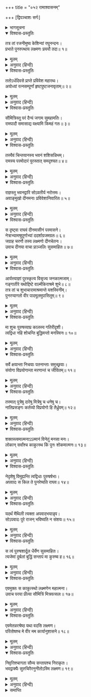 +++
title = "०५२ रामाश्वासनम्"

+++
[द्विपञ्चाशः सर्गः]



<details><summary>भागसूचना</summary>

52. अयोध्याके राजभवनमें पहुँचकर लक्ष्मणका दुःखी श्रीरामसे मिलना और उन्हें सान्त्वना देना
</details>

<details open><summary>विश्वास-प्रस्तुतिः</summary>

तत्र तां रजनीमुष्य केशिन्यां रघुनन्दनः।  
प्रभाते पुनरुत्थाय लक्ष्मणः प्रययौ तदा॥ १॥
</details>

<details><summary>मूलम्</summary>

तत्र तां रजनीमुष्य केशिन्यां रघुनन्दनः।  
प्रभाते पुनरुत्थाय लक्ष्मणः प्रययौ तदा॥ १॥
</details>

<details><summary>अनुवाद (हिन्दी)</summary>

केशिनीके तटपर वह रात बिताकर रघुनन्दन लक्ष्मण प्रातःकाल उठे और फिर वहाँसे आगे बढ़े॥ १॥
</details>

<details open><summary>विश्वास-प्रस्तुतिः</summary>

ततोऽर्धदिवसे प्राप्ते प्रविवेश महारथः।  
अयोध्यां रत्नसम्पूर्णां हृष्टपुष्टजनावृताम्॥ २॥
</details>

<details><summary>मूलम्</summary>

ततोऽर्धदिवसे प्राप्ते प्रविवेश महारथः।  
अयोध्यां रत्नसम्पूर्णां हृष्टपुष्टजनावृताम्॥ २॥
</details>

<details><summary>अनुवाद (हिन्दी)</summary>

दोपहर होते-होते उनके उस विशाल रथने रत्न-धनसे सम्पन्न तथा हृष्ट-पुष्ट मनुष्योंसे भरी हुई अयोध्यापुरीमें प्रवेश किया॥ २॥
</details>

<details open><summary>विश्वास-प्रस्तुतिः</summary>

सौमित्रिस्तु परं दैन्यं जगाम सुमहामतिः।  
रामपादौ समासाद्य वक्ष्यामि किमहं गतः॥ ३॥
</details>

<details><summary>मूलम्</summary>

सौमित्रिस्तु परं दैन्यं जगाम सुमहामतिः।  
रामपादौ समासाद्य वक्ष्यामि किमहं गतः॥ ३॥
</details>

<details><summary>अनुवाद (हिन्दी)</summary>

वहाँ पहुँचकर परम बुद्धिमान् सुमित्राकुमारको बड़ा दुःख हुआ। वे सोचने लगे—‘मैं श्रीरामचन्द्रजीके चरणोंके समीप जाकर क्या कहूँगा?’॥ ३॥
</details>

<details open><summary>विश्वास-प्रस्तुतिः</summary>

तस्यैवं चिन्तयानस्य भवनं शशिसन्निभम्।  
रामस्य परमोदारं पुरस्तात् समदृश्यत॥ ४॥
</details>

<details><summary>मूलम्</summary>

तस्यैवं चिन्तयानस्य भवनं शशिसन्निभम्।  
रामस्य परमोदारं पुरस्तात् समदृश्यत॥ ४॥
</details>

<details><summary>अनुवाद (हिन्दी)</summary>

वे इस प्रकार सोच-विचार कर ही रहे थे कि चन्द्रमाके समान उज्ज्वल श्रीरामका विशाल राजभवन सामने दिखायी दिया॥ ४॥
</details>

<details open><summary>विश्वास-प्रस्तुतिः</summary>

राज्ञस्तु भवनद्वारि सोऽवतीर्य नरोत्तमः।  
अवाङ्मुखो दीनमनाः प्रविवेशानिवारितः॥ ५॥
</details>

<details><summary>मूलम्</summary>

राज्ञस्तु भवनद्वारि सोऽवतीर्य नरोत्तमः।  
अवाङ्मुखो दीनमनाः प्रविवेशानिवारितः॥ ५॥
</details>

<details><summary>अनुवाद (हिन्दी)</summary>

राजमहलके द्वारपर रथसे उतरकर वे नरश्रेष्ठ लक्ष्मण नीचे मुख किये दुःखी मनसे बेरोक-टोक भीतर चले गये॥ ५॥
</details>

<details open><summary>विश्वास-प्रस्तुतिः</summary>

स दृष्ट्वा राघवं दीनमासीनं परमासने।  
नेत्राभ्यामश्रुपूर्णाभ्यां ददर्शाग्रजमग्रतः॥ ६॥  
जग्राह चरणौ तस्य लक्ष्मणो दीनचेतनः।  
उवाच दीनया वाचा प्राञ्जलिः सुसमाहितः॥ ७॥
</details>

<details><summary>मूलम्</summary>

स दृष्ट्वा राघवं दीनमासीनं परमासने।  
नेत्राभ्यामश्रुपूर्णाभ्यां ददर्शाग्रजमग्रतः॥ ६॥  
जग्राह चरणौ तस्य लक्ष्मणो दीनचेतनः।  
उवाच दीनया वाचा प्राञ्जलिः सुसमाहितः॥ ७॥
</details>

<details><summary>अनुवाद (हिन्दी)</summary>

उन्होंने देखा श्रीरघुनाथजी दुःखी होकर एक सिंहासनपर बैठे हैं और उनके दोनों नेत्र आँसुओंसे भरे हैं। इस अवस्थामें बड़े भाईको सामने देख दुःखी मनसे लक्ष्मणने उनके दोनों पैर पकड़ लिये और हाथ जोड़ चित्तको एकाग्र करके वे दीन वाणीमें बोले—॥ ६-७॥
</details>

<details open><summary>विश्वास-प्रस्तुतिः</summary>

आर्यस्याज्ञां पुरस्कृत्य विसृज्य जनकात्मजाम्।  
गङ्गातीरे यथोद्दिष्टे वाल्मीकेराश्रमे शुभे॥ ८॥  
तत्र तां च शुभाचारामाश्रमान्ते यशस्विनीम्।  
पुनरप्यागतो वीर पादमूलमुपासितुम्॥ ९॥
</details>

<details><summary>मूलम्</summary>

आर्यस्याज्ञां पुरस्कृत्य विसृज्य जनकात्मजाम्।  
गङ्गातीरे यथोद्दिष्टे वाल्मीकेराश्रमे शुभे॥ ८॥  
तत्र तां च शुभाचारामाश्रमान्ते यशस्विनीम्।  
पुनरप्यागतो वीर पादमूलमुपासितुम्॥ ९॥
</details>

<details><summary>अनुवाद (हिन्दी)</summary>

‘वीर महाराजकी आज्ञा शिरोधार्य करके मैं उन शुभ आचारवाली, यशस्विनी जनककिशोरी सीताको गङ्गातटपर वाल्मीकिके शुभ आश्रमके समीप निर्दिष्ट स्थानमें छोड़कर पुनः आपके श्रीचरणोंकी सेवाके लिये यहाँ लौट आया हूँ॥ ८-९॥
</details>

<details open><summary>विश्वास-प्रस्तुतिः</summary>

मा शुचः पुरुषव्याघ्र कालस्य गतिरीदृशी।  
त्वद्विधा नहि शोचन्ति बुद्धिमन्तो मनस्विनः॥ १०॥
</details>

<details><summary>मूलम्</summary>

मा शुचः पुरुषव्याघ्र कालस्य गतिरीदृशी।  
त्वद्विधा नहि शोचन्ति बुद्धिमन्तो मनस्विनः॥ १०॥
</details>

<details><summary>अनुवाद (हिन्दी)</summary>

‘पुरुषसिंह! आप शोक न करें। कालकी ऐसी ही गति है। आप-जैसे बुद्धिमान् और मनस्वी मनुष्य शोक नहीं करते हैं॥ १०॥
</details>

<details open><summary>विश्वास-प्रस्तुतिः</summary>

सर्वे क्षयान्ता निचयाः पतनान्ताः समुच्छ्रयाः।  
संयोगा विप्रयोगान्ता मरणान्तं च जीवितम्॥ ११॥
</details>

<details><summary>मूलम्</summary>

सर्वे क्षयान्ता निचयाः पतनान्ताः समुच्छ्रयाः।  
संयोगा विप्रयोगान्ता मरणान्तं च जीवितम्॥ ११॥
</details>

<details><summary>अनुवाद (हिन्दी)</summary>

‘संसारमें जितने संचय हैं, उन सबका अन्त विनाश है, उत्थानका अन्त पतन है, संयोगका अन्त वियोग है और जीवनका अन्त मरण है॥ ११॥
</details>

<details open><summary>विश्वास-प्रस्तुतिः</summary>

तस्मात् पुत्रेषु दारेषु मित्रेषु च धनेषु च।  
नातिप्रसङ्गः कर्तव्यो विप्रयोगो हि तैर्ध्रुवम्॥ १२॥
</details>

<details><summary>मूलम्</summary>

तस्मात् पुत्रेषु दारेषु मित्रेषु च धनेषु च।  
नातिप्रसङ्गः कर्तव्यो विप्रयोगो हि तैर्ध्रुवम्॥ १२॥
</details>

<details><summary>अनुवाद (हिन्दी)</summary>

‘अतः स्त्री, पुत्र, मित्र और धनमें विशेष आसक्ति नहीं करनी चहिये; क्योंकि उनसे वियोग होना निश्चित है॥ १२॥
</details>

<details open><summary>विश्वास-प्रस्तुतिः</summary>

शक्तस्त्वमात्मनाऽऽत्मानं विनेतुं मनसा मनः।  
लोकान् सर्वांश्च काकुत्स्थ किं पुनः शोकमात्मनः॥ १३॥
</details>

<details><summary>मूलम्</summary>

शक्तस्त्वमात्मनाऽऽत्मानं विनेतुं मनसा मनः।  
लोकान् सर्वांश्च काकुत्स्थ किं पुनः शोकमात्मनः॥ १३॥
</details>

<details><summary>अनुवाद (हिन्दी)</summary>

‘ककुत्स्थकुलभूषण! आप आत्मासे आत्माको, मनसे मनको तथा सम्पूर्ण लोकोंको भी संयत रखनेमें समर्थ हैं; फिर अपने शोकको काबूमें रखना आपके लिये कौन बड़ी बात है?॥ १३॥
</details>

<details open><summary>विश्वास-प्रस्तुतिः</summary>

नेदृशेषु विमुह्यन्ति त्वद्विधाः पुरुषर्षभाः।  
अपवादः स किल ते पुनरेष्यति राघव॥ १४॥
</details>

<details><summary>मूलम्</summary>

नेदृशेषु विमुह्यन्ति त्वद्विधाः पुरुषर्षभाः।  
अपवादः स किल ते पुनरेष्यति राघव॥ १४॥
</details>

<details><summary>अनुवाद (हिन्दी)</summary>

‘आप-जैसे श्रेष्ठ पुरुष इस तरहके प्रसङ्ग आनेपर मोहित नहीं होते। रघुनन्दन! यदि आप दुःखी रहेंगे तो वह अपवाद आपके ऊपर फिर आ जायगा॥ १४॥
</details>

<details open><summary>विश्वास-प्रस्तुतिः</summary>

यदर्थं मैथिली त्यक्ता अपवादभयान्नृप।  
सोऽपवादः पुरे राजन् भविष्यति न संशयः॥ १५॥
</details>

<details><summary>मूलम्</summary>

यदर्थं मैथिली त्यक्ता अपवादभयान्नृप।  
सोऽपवादः पुरे राजन् भविष्यति न संशयः॥ १५॥
</details>

<details><summary>अनुवाद (हिन्दी)</summary>

‘नरेश्वर! जिस अपवादके भयसे आपने मिथिलेशकुमारीका त्याग किया है, निःसंदेह वह अपवाद इस नगरमें फिर होने लगेगा (लोग कहेंगे कि दूसरेके घरमें रही हुई स्त्रीका त्याग करके ये रात-दिन उसीकी चिन्तासे दुःखी रहते हैं)॥ १५॥
</details>

<details open><summary>विश्वास-प्रस्तुतिः</summary>

स त्वं पुरुषशार्दूल धैर्येण सुसमाहितः।  
त्यजेमां दुर्बलां बुद्धिं सन्तापं मा कुरुष्व ह॥ १६॥
</details>

<details><summary>मूलम्</summary>

स त्वं पुरुषशार्दूल धैर्येण सुसमाहितः।  
त्यजेमां दुर्बलां बुद्धिं सन्तापं मा कुरुष्व ह॥ १६॥
</details>

<details><summary>अनुवाद (हिन्दी)</summary>

‘अतः पुरुषसिंह! आप धैर्यसे चित्तको एकाग्र करके इस दुर्बल शोक-बुद्धिका त्याग करें—संतप्त न हों’॥ १६॥
</details>

<details open><summary>विश्वास-प्रस्तुतिः</summary>

एवमुक्तः स काकुत्स्थो लक्ष्मणेन महात्मना।  
उवाच परया प्रीत्या सौमित्रिं मित्रवत्सलः॥ १७॥
</details>

<details><summary>मूलम्</summary>

एवमुक्तः स काकुत्स्थो लक्ष्मणेन महात्मना।  
उवाच परया प्रीत्या सौमित्रिं मित्रवत्सलः॥ १७॥
</details>

<details><summary>अनुवाद (हिन्दी)</summary>

महात्मा लक्ष्मणके इस प्रकार कहनेपर मित्रवत्सल श्रीरघुनाथजीने बड़ी प्रसन्नताके साथ उन सुमित्राकुमारसे कहा—॥ १७॥
</details>

<details open><summary>विश्वास-प्रस्तुतिः</summary>

एवमेतन्नरश्रेष्ठ यथा वदसि लक्ष्मण।  
परितोषश्च मे वीर मम कार्यानुशासने॥ १८॥
</details>

<details><summary>मूलम्</summary>

एवमेतन्नरश्रेष्ठ यथा वदसि लक्ष्मण।  
परितोषश्च मे वीर मम कार्यानुशासने॥ १८॥
</details>

<details><summary>अनुवाद (हिन्दी)</summary>

‘नरश्रेष्ठ वीर लक्ष्मण! तुम जैसा कहते हो, ठीक ऐसी ही बात है। तुमने मेरे आदेशका पालन किया, इससे मुझे बड़ा संतोष है॥ १८॥
</details>

<details open><summary>विश्वास-प्रस्तुतिः</summary>

निवृत्तिश्चागता सौम्य सन्तापश्च निराकृतः।  
भवद्वाक्यैः सुरुचिरैरनुनीतोऽस्मि लक्ष्मण॥ १९॥
</details>

<details><summary>मूलम्</summary>

निवृत्तिश्चागता सौम्य सन्तापश्च निराकृतः।  
भवद्वाक्यैः सुरुचिरैरनुनीतोऽस्मि लक्ष्मण॥ १९॥
</details>

<details><summary>अनुवाद (हिन्दी)</summary>

‘सौम्य लक्ष्मण! अब मैं दुःखसे निवृत्त हो गया। संतापको मैंने हृदयसे निकाल दिया और तुम्हारे सुन्दर वचनोंसे मुझे बड़ी शान्ति मिली है’॥ १९॥
</details>

<details><summary>समाप्तिः</summary>

इत्यार्षे श्रीमद्रामायणे वाल्मीकीये आदिकाव्ये उत्तरकाण्डे द्विपञ्चाशः सर्गः॥ ५२॥  
इस प्रकार श्रीवाल्मीकिनिर्मित आर्षरामायण आदिकाव्यके उत्तरकाण्डमें बावनवाँ सर्ग पूरा हुआ॥ ५२॥
</details>

